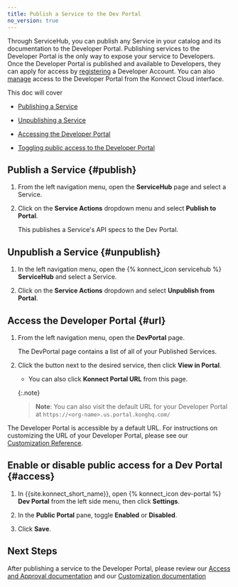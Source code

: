 ```yaml
---
title: Publish a Service to the Dev Portal
no_version: true
---
```


Through ServiceHub, you can publish any Service in your catalog and its
documentation to the Developer Portal. Publishing services to the Developer Portal is the only way to expose your service to Developers. Once the Developer Portal is published and available to Developers, they can apply for access by [registering](/konnect/dev-portal/access-and-approval/dev-reg/) a Developer Account. You can also [manage](/konnect/dev-portal/access-and-approval/manage-devs/) access to the Developer Portal from the Konnect Cloud interface.

This doc will cover

* [Publishing a Service](#publish)

* [Unpublishing a Service](#unpublish)

* [Accessing the Developer Portal](#url)

* [Toggling public access to the Developer Portal](#access)

## Publish a Service {#publish}

1. From the left navigation menu, open the **ServiceHub** page and select a
Service.

2. Click on the **Service Actions** dropdown menu and select **Publish to Portal**.

    This publishes a Service's API specs to the Dev Portal.

## Unpublish a Service {#unpublish}

1. In the left navigation menu, open the {% konnect_icon servicehub %}
**ServiceHub** and select a Service.

2. Click on the **Service Actions** dropdown and select **Unpublish from Portal**.

## Access the Developer Portal {#url}

1. From the left navigation menu, open the **DevPortal** page.

    The DevPortal page contains a list of all of your Published Services. 

2. Click the button next to the desired service, then click **View in Portal**.

    * You can also click **Konnect Portal URL** from this page.

    {:.note}
    >**Note**: You can also visit the default URL for your Developer Portal at `https://<org-name>.us.portal.konghq.com/`

The Developer Portal is accessible by a default URL. For instructions on customizing the URL of your Developer Portal, please see our [Customization Reference](/konnect/dev-portal/customization/custom/). 

## Enable or disable public access for a Dev Portal {#access}

1. In {{site.konnect_short_name}}, open {% konnect_icon dev-portal %}
**Dev Portal** from the left side menu, then click **Settings**.

2. In the **Public Portal** pane, toggle **Enabled** or **Disabled**.

3. Click **Save**.

## Next Steps 

After publishing a service to the Developer Portal, please review our [Access and Approval documentation](/konnect/dev-portal/access-and-approval/manage-devs/) and our [Customization documentation](/konnect/dev-portal/customization/custom/)